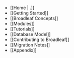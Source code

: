 - [[Home | .]]
- [[Getting Started]]
- [[Broadleaf Concepts]]
- [[Modules]]
- [[Tutorials]]
- [[Database Model]]
- [[Contributing to Broadleaf]]
- [[Migration Notes]]
- [[Appendix]]